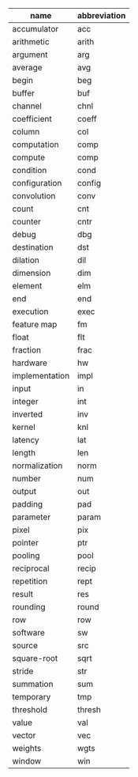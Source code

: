 | name           | abbreviation |
|----------------|--------------|
| accumulator    | acc          |
| arithmetic     | arith        |
| argument       | arg          |
| average        | avg          |
| begin          | beg          |
| buffer         | buf          |
| channel        | chnl         |
| coefficient    | coeff        |
| column         | col          |
| computation    | comp         |
| compute        | comp         |
| condition      | cond         |
| configuration  | config       |
| convolution    | conv         |
| count          | cnt          |
| counter        | cntr         |
| debug          | dbg          |
| destination    | dst          |
| dilation       | dil          |
| dimension      | dim          |
| element        | elm          |
| end            | end          |
| execution      | exec         |
| feature map    | fm           |
| float          | flt          |
| fraction       | frac         |
| hardware       | hw           |
| implementation | impl         |
| input          | in           |
| integer        | int          |
| inverted       | inv          |
| kernel         | knl          |
| latency        | lat          |
| length         | len          |
| normalization  | norm         |
| number         | num          |
| output         | out          |
| padding        | pad          |
| parameter      | param        |
| pixel          | pix          |
| pointer        | ptr          |
| pooling        | pool         |
| reciprocal     | recip        |
| repetition     | rept         |
| result         | res          |
| rounding       | round        |
| row            | row          |
| software       | sw           |
| source         | src          |
| square-root    | sqrt         |
| stride         | str          |
| summation      | sum          |
| temporary      | tmp          |
| threshold      | thresh       |
| value          | val          |
| vector         | vec          |
| weights        | wgts         |
| window         | win          |
